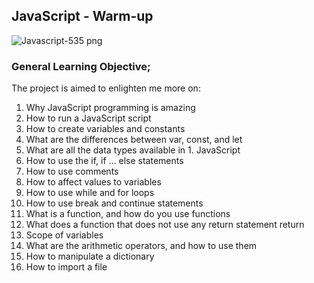 ## JavaScript - Warm-up
![Javascript-535 png](https://github.com/GChukwudi/alu-higher_level_programming/assets/127259967/46b6ec4f-201a-4810-9ec0-5e700992000e)

### General Learning Objective;
The project is aimed to enlighten me more on:
1. Why JavaScript programming is amazing
1. How to run a JavaScript script
1. How to create variables and constants
1. What are the differences between var, const, and let
1. What are all the data types available in 1. JavaScript
1. How to use the if, if ... else statements
1. How to use comments
1. How to affect values to variables
1. How to use while and for loops
1. How to use break and continue statements
1. What is a function, and how do you use functions
1. What does a function that does not use any return statement return
1. Scope of variables
1. What are the arithmetic operators, and how to use them
1. How to manipulate a dictionary
1. How to import a file
